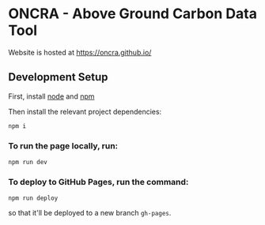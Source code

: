 # ONCRA - Above Ground Carbon Data Tool

Website is hosted at https://oncra.github.io/

## Development Setup 
First, install [node](https://nodejs.org/en) and [npm](https://docs.npmjs.com/downloading-and-installing-node-js-and-npm)

Then install the relevant project dependencies:
```
npm i
```

### To run the page locally, run:
```
npm run dev
```


### To deploy to GitHub Pages, run the command:
```
npm run deploy
```
so that it'll be deployed to a new branch `gh-pages`.
